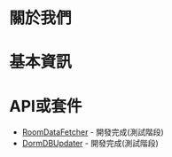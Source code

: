 # 關於我們

# 基本資訊

# API或套件
- [RoomDataFetcher](https://github.com/Dyu5th-Dorm/RoomDataFetcher) - 開發完成(測試階段)
- [DormDBUpdater](https://github.com/Dyu5th-Dorm/DormDBUpdater) - 開發完成(測試階段) 
